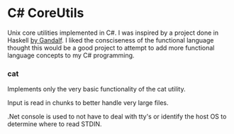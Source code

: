 # C# CoreUtils

Unix core utilities implemented in C#. I was inspired by a project done in Haskell [by Gandalf](https://github.com/Gandalf-/coreutils). I liked the consciseness of the functional language thought this would be a good project to attempt to add more functional language concepts to my C# programming.

### cat

Implements only the very basic functionality of the cat utility.

Input is read in chunks to better handle very large files.

.Net console is used to not have to deal with tty's or identify the host OS to determine where to read STDIN.
